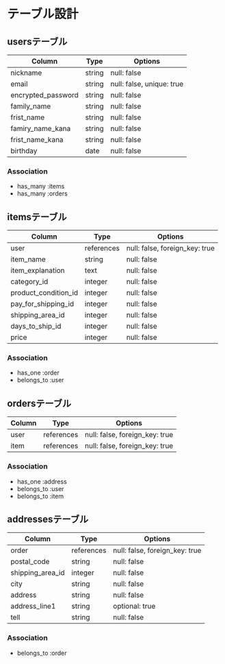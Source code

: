 # テーブル設計

## usersテーブル

| Column             | Type   | Options                   |
| ------------------ | ------ | ------------------------- |
| nickname           | string | null: false               |
| email              | string | null: false, unique: true |
| encrypted_password | string | null: false               |
| family_name        | string | null: false               |
| frist_name         | string | null: false               |
| famiry_name_kana   | string | null: false               |
| frist_name_kana    | string | null: false               |
| birthday           | date   | null: false               |

### Association

- has_many  :items
- has_many  :orders

## itemsテーブル

| Column               | Type       | Options                        |
| -------------------- | ---------- | ------------------------------ |
| user                 | references | null: false, foreign_key: true |
| item_name            | string     | null: false                    |
| item_explanation     | text       | null: false                    |
| category_id          | integer    | null: false                     |
| product_condition_id | integer    | null: false                     |
| pay_for_shipping_id  | integer    | null: false                     |
| shipping_area_id     | integer    | null: false                     |
| days_to_ship_id      | integer    | null: false                     |
| price                | integer    | null: false                     |

### Association

- has_one  :order
- belongs_to  :user

## ordersテーブル

| Column             | Type       | Options                        |
| ------------------ | ---------- | ------------------------------ |
| user               | references | null: false, foreign_key: true |
| item               | references | null: false, foreign_key: true |

### Association

- has_one  :address
- belongs_to  :user
- belongs_to  :item

## addressesテーブル

| Column             | Type       | Options                        |
| ------------------ | ---------- | ------------------------------ |
| order              | references | null: false, foreign_key: true |
| postal_code        | string     | null: false                    |
| shipping_area_id   | integer    | null: false                    |
| city               | string     | null: false                    |
| address            | string     | null: false                    |
| address_line1      | string     | optional: true                 |
| tell               | string     | null: false                    |

### Association

- belongs_to  :order
